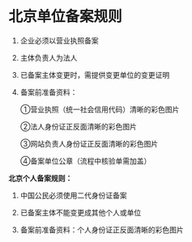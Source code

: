 # **北京单位备案规则**

1. 企业必须以营业执照备案

2. 主体负责人为法人

3. 已备案主体变更时，需提供变更单位的变更证明

4. 备案前准备资料：

   ①营业执照（统一社会信用代码）清晰的彩色图片

   ②法人身份证正反面清晰的彩色图片

   ③网站负责人身份证正反面清晰的彩色图片

   ④备案单位公章（流程中核验单需加盖）

   

**北京个人备案规则：**

1. 中国公民必须使用二代身份证备案

2. 已备案主体不能变更成其他个人或单位

3. 备案前准备资料：个人身份证正反面清晰的彩色图片
